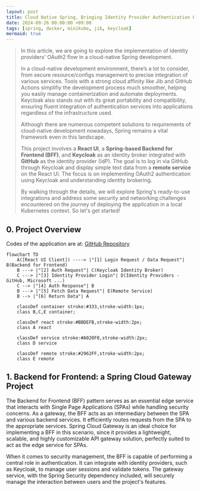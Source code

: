 ```yaml
---
layout: post
title: Cloud Native Spring, Bringing Identity Provider Authentication Flows
date: 2024-09-26 00:00:00 +09:00
tags: [spring, docker, minikube, jib, keycloak]            
mermaid: true
---
```


> In this article, we are going to explore the implementation of identity providers' OAuth2 flow in a cloud-native Spring development.
>
> In a cloud-native development environment, there’s a lot to consider, from secure resource/configs management to precise integration of various services. Tools with a strong cloud affinity like Jib and GitHub Actions simplifiy the development process much smoother, helping you easily manage containerization and automate deployments. Keycloak also stands out with its great portability and compatibility, ensuring fluent integration of authentication services into applications regardless of the infrastructure used.
>
> Although there are numerous competent solutions to requirements of cloud-native development nowadays, Spring remains a vital framework even in this landscape.
>
> This project involves a **React UI**, a **Spring-based Backend for Frontend (BFF)**, and **Keycloak** as an identity broker integrated with **GitHub** as the identity provider (IdP). The goal is to log in via GitHub through Keycloak and display simple text data from a **remote service** on the React UI. The focus is on implementing OAuth2 authentication using Keycloak and understanding identity brokering.
> 
> By walking through the details, we will explore Spring's ready-to-use integrations and address some security and networking challenges encountered on the journey of deploying the application in a local Kubernetes context. So let's get started! 

## 0. Project Overview 
Codes of the application are at: [GitHub Repository](https://github.com/CynicDog/spa-spring-keycloak-oauth2)

```mermaid 
flowchart TD
    A([React UI Client]) ----> |"[1] Login Request / Data Request"| B(Backend for Frontend)
    B ---> |"[2] Auth Request"| C(Keycloak Identity Broker)
    C ---> |"[3] Identity Provider Login"| D(Identity Providers - GitHub, Microsoft ...)
    C --> |"[4] Auth Response"| B
    B ---> |"[5] Fetch Data Request"| E(Remote Service)
    B --> |"[6] Return Data"| A

    classDef container stroke:#333,stroke-width:1px;
    class B,C,E container;

    classDef react stroke:#BBDEFB,stroke-width:2px;
    class A react

    classDef service stroke:#A020F0,stroke-width:2px;
    class D service

    classDef remote stroke:#2962FF,stroke-width:2px;
    class E remote
```

## 1. Backend for Frontend: a Spring Cloud Gateway Project 
The Backend for Frontend (BFF) pattern serves as an essential edge service that interacts with Single Page Applications (SPAs) while handling security concerns. As a gateway, the BFF acts as an intermediary between the SPA and various backend services. It efficiently routes requests from the SPA to the appropriate services. Spring Cloud Gateway is an ideal choice for implementing a BFF in this scenario, since it provides a lightweight, scalable, and highly customizable API gateway solution, perfectly suited to act as the edge service for SPAs. 

When it comes to security management, the BFF is capable of performing a central role in authentication. It can integrate with identity providers, such as Keycloak, to manage user sessions and validate tokens. The gateway service, with the Spring Security dependency included, will securely manage the interaction between users and the project's features.

